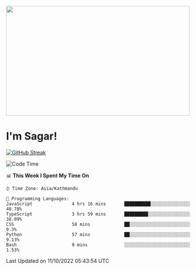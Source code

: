 
<img src="https://media.giphy.com/media/3ornk57KwDXf81rjWM/giphy.gif" width="500" height="300" frameBorder="0" class="giphy-embed" allowFullScreen></img>

#   I'm Sagar!
[![GitHub Streak](https://github-readme-streak-stats.herokuapp.com/?user=sgr2848)](https://git.io/streak-stats)
<!--START_SECTION:waka-->
![Code Time](http://img.shields.io/badge/Code%20Time-2%2C887%20hrs%2043%20mins-blue)

📊 **This Week I Spent My Time On** 

```text
⌚︎ Time Zone: Asia/Kathmandu

💬 Programming Languages: 
JavaScript               4 hrs 16 mins       ██████████░░░░░░░░░░░░░░░   40.78% 
TypeScript               3 hrs 59 mins       █████████░░░░░░░░░░░░░░░░   38.09% 
CSS                      58 mins             ██░░░░░░░░░░░░░░░░░░░░░░░   9.3% 
Python                   57 mins             ██░░░░░░░░░░░░░░░░░░░░░░░   9.13% 
Bash                     9 mins              ░░░░░░░░░░░░░░░░░░░░░░░░░   1.53%

```


 Last Updated on 11/10/2022 05:43:54 UTC
<!--END_SECTION:waka-->
